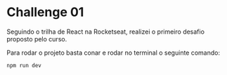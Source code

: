 # Challenge 01

Seguindo o trilha de React na Rocketseat, realizei o primeiro desafio proposto pelo curso.

Para rodar o projeto basta conar e rodar no terminal o seguinte comando:

```js
npm run dev
```
